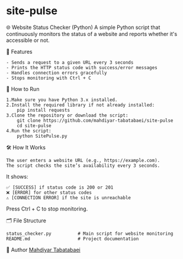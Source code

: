 # site-pulse
🌐 Website Status Checker (Python)
A simple Python script that continuously monitors the status of a website and reports whether it's accessible or not.

📌 Features

	- Sends a request to a given URL every 3 seconds
	- Prints the HTTP status code with success/error messages
	- Handles connection errors gracefully
	- Stops monitoring with Ctrl + C

🚀 How to Run

	1.Make sure you have Python 3.x installed.
	2.Install the required library if not already installed:
		pip install requests
	3.Clone the repository or download the script:
		git clone https://github.com/mahdiyar-tabatabaei/site-pulse
		cd site-pulse
	4.Run the script:
		python SitePulse.py

🛠️ How It Works

	The user enters a website URL (e.g., https://example.com).
	The script checks the site’s availability every 3 seconds.

It shows:

	✅ [SUCCESS] if status code is 200 or 201
	❌ [ERROR] for other status codes
	⚠️ [CONNECTION ERROR] if the site is unreachable
Press Ctrl + C to stop monitoring.

🗂️ File Structure

	status_checker.py          # Main script for website monitoring
	README.md                  # Project documentation
👤 Author
	[Mahdiyar Tabatabaei](https://github.com/mahdiyar-tabatabaei)
